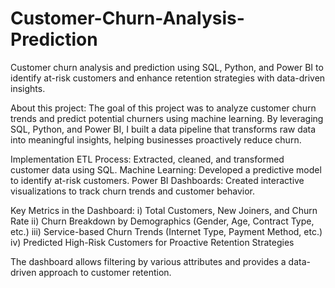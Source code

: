 # Customer-Churn-Analysis-Prediction
Customer churn analysis and prediction using SQL, Python, and Power BI to identify at-risk customers and enhance retention strategies with data-driven insights.


About this project:
The goal of this project was to analyze customer churn trends and predict potential churners using machine learning. By leveraging SQL, Python, and Power BI, I built a data pipeline that transforms raw data into meaningful insights, helping businesses proactively reduce churn.

Implementation
ETL Process: Extracted, cleaned, and transformed customer data using SQL.
Machine Learning: Developed a predictive model to identify at-risk customers.
Power BI Dashboards: Created interactive visualizations to track churn trends and customer behavior.

Key Metrics in the Dashboard:
i) Total Customers, New Joiners, and Churn Rate
ii) Churn Breakdown by Demographics (Gender, Age, Contract Type, etc.)
iii) Service-based Churn Trends (Internet Type, Payment Method, etc.)
iv) Predicted High-Risk Customers for Proactive Retention Strategies

The dashboard allows filtering by various attributes and provides a data-driven approach to customer retention.

